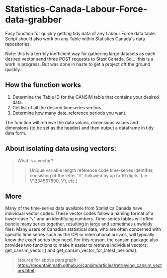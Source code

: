 # Statistics-Canada-Labour-Force-data-grabber
Easy function for quickly getting tidy data of any Labour Force data table.
Script should also work on any Table within Statistics Canada's data repositories.

Note: this is a terribly inefficient way for gathering large datasets as each desired vector
send three POST requests to Stast Canada. So.... this is a work in progress. But was done in haste
to get a project off the ground quickly.

## How the function works

1. Determine the Table ID for the CANSIM table that contains your desired data.
2. Get list of all the desired timeseries vectors.
3. Determine how many date_reference periods you want.

The function will retrieve the data values, dimensions values and dimensions (to be set as the header) and then output a dataframe in tidy data form.

## About isolating data using vectors:

> What is a vector?
> > Unique variable length reference code time-series identifier, consisting of the letter 'V', followed by up to 10 digits. (i.e. V1234567890, V1, etc.)

## More
Many of the time-series data available from Statistics Canada have individual vector codes. These vector codes follow a naming format of a lower-case “v” and an identifying numbers. Time-series tables will often bundle many series together, resulting in large and sometimes unwieldy files. Many users of Canadian statistical data, who are often concerned with specific time series such as the CPI or international arrivals, will typically know the exact series they need. For this reason, the cansim package also provides two functions to make it easier to retrieve individual vectors: get_cansim_vector() and get_cansim_vector_for_latest_periods().
> (source for above paragraph: https://mountainmath.github.io/cansim/articles/retrieving_cansim_vectors.html)

